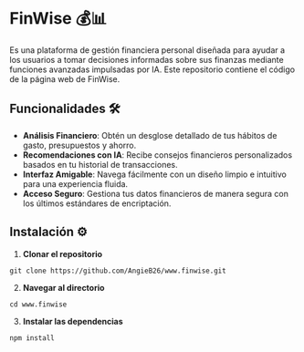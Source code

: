 # FinWise 💰📊

Es una plataforma de gestión financiera personal diseñada para ayudar a los usuarios a tomar decisiones informadas sobre sus finanzas mediante funciones avanzadas impulsadas por IA. Este repositorio contiene el código de la página web de FinWise.

## Funcionalidades 🛠️
- **Análisis Financiero**: Obtén un desglose detallado de tus hábitos de gasto, presupuestos y ahorro.
- **Recomendaciones con IA**: Recibe consejos financieros personalizados basados en tu historial de transacciones.
- **Interfaz Amigable**: Navega fácilmente con un diseño limpio e intuitivo para una experiencia fluida.
- **Acceso Seguro**: Gestiona tus datos financieros de manera segura con los últimos estándares de encriptación.

## Instalación ⚙️

1. **Clonar el repositorio**
```
git clone https://github.com/AngieB26/www.finwise.git
```
2. **Navegar al directorio**
```
cd www.finwise
```
3. **Instalar las dependencias**
```
npm install
```


